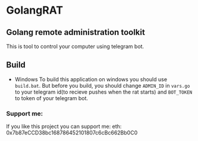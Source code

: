 # GolangRAT
## Golang remote administration toolkit
This is tool to control your computer using telegram bot.
## Build
- Windows
To build this application on windows you should use `build.bat`.
But before you build, you should change `ADMIN_ID` in `vars.go` to your telegram id(to recieve pushes when the rat starts) and `BOT_TOKEN` to token of your telegram bot.


### Support me:
If you like this project you can support me:
eth: 0x7b87eCCD38bc168786452101807c6cBc662Bb0C0
